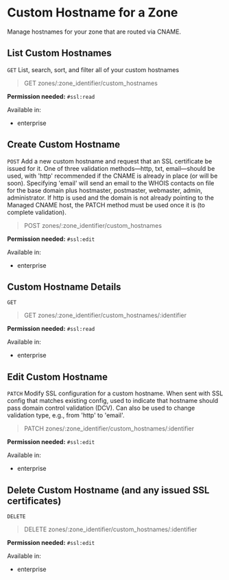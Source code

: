 # Custom Hostname for a Zone

Manage hostnames for your zone that are routed via CNAME.

## List Custom Hostnames

`GET` List, search, sort, and filter all of your custom hostnames

> GET zones/:zone_identifier/custom_hostnames

**Permission needed:** `#ssl:read`

Available in:

* enterprise


## Create Custom Hostname

`POST` Add a new custom hostname and request that an SSL certificate be issued for it. One of three validation methods—http, txt, email—should be used, with 'http' recommended if the CNAME is already in place (or will be soon). Specifying 'email' will send an email to the WHOIS contacts on file for the base domain plus hostmaster, postmaster, webmaster, admin, administrator. If http is used and the domain is not already pointing to the Managed CNAME host, the PATCH method must be used once it is (to complete validation).

> POST zones/:zone_identifier/custom_hostnames

**Permission needed:** `#ssl:edit`

Available in:

* enterprise


## Custom Hostname Details

`GET` 

> GET zones/:zone_identifier/custom_hostnames/:identifier

**Permission needed:** `#ssl:read`

Available in:

* enterprise


## Edit Custom Hostname

`PATCH` Modify SSL configuration for a custom hostname. When sent with SSL config that matches existing config, used to indicate that hostname should pass domain control validation (DCV). Can also be used to change validation type, e.g., from 'http' to 'email'.

> PATCH zones/:zone_identifier/custom_hostnames/:identifier

**Permission needed:** `#ssl:edit`

Available in:

* enterprise


## Delete Custom Hostname (and any issued SSL certificates)

`DELETE` 

> DELETE zones/:zone_identifier/custom_hostnames/:identifier

**Permission needed:** `#ssl:edit`

Available in:

* enterprise

